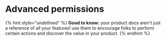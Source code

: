 # Advanced permissions

{% hint style="undefined" %}
**Good to know:** your product docs aren't just a reference of all your features! use them to encourage folks to perform certain actions and discover the value in your product.
{% endhint %}

